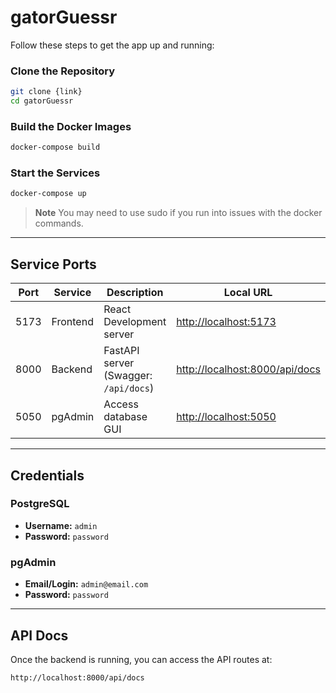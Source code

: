 # gatorGuessr

Follow these steps to get the app up and running:

### Clone the Repository

```bash
git clone {link}
cd gatorGuessr
```

### Build the Docker Images

```bash
docker-compose build
```

### Start the Services

```bash
docker-compose up
```

> **Note** You may need to use sudo if you run into issues with the docker commands.
---

##  Service Ports

| Port | Service  | Description                              | Local URL                           |
|------|----------|------------------------------------------|-------------------------------------|
| 5173 | Frontend | React Development server                 | [http://localhost:5173](http://localhost:5173) |
| 8000 | Backend  | FastAPI server (Swagger: `/api/docs`)    | [http://localhost:8000/api/docs](http://localhost:8000/api/docs) |
| 5050 | pgAdmin  | Access database GUI                      | [http://localhost:5050](http://localhost:5050) |

---
## Credentials

### PostgreSQL

- **Username:** `admin`
- **Password:** `password`

### pgAdmin

- **Email/Login:** `admin@email.com`
- **Password:** `password`

---

## API Docs

Once the backend is running, you can access the API routes at:

```
http://localhost:8000/api/docs
```
